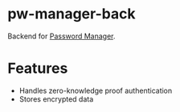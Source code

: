 # pw-manager-back
Backend for [Password Manager](https://github.com/sebastianknell/pw-manager).

# Features
* Handles zero-knowledge proof authentication
* Stores encrypted data
